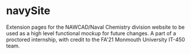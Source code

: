 # navySite
Extension pages for the NAWCAD/Naval Chemistry division website to be used as a high level functional mockup for future changes. A part of a proctored internship, with credit to the FA'21 Monmouth University IT-450 team.
